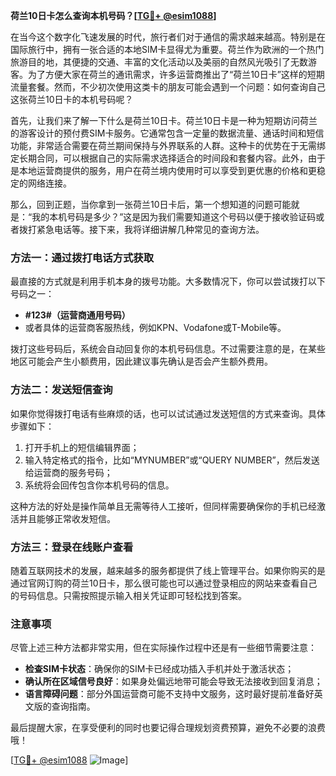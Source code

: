 **荷兰10日卡怎么查询本机号码？[[TG💪+ @esim1088](https://t.me/s/esim1088)]**

在当今这个数字化飞速发展的时代，旅行者们对于通信的需求越来越高。特别是在国际旅行中，拥有一张合适的本地SIM卡显得尤为重要。荷兰作为欧洲的一个热门旅游目的地，其便捷的交通、丰富的文化活动以及美丽的自然风光吸引了无数游客。为了方便大家在荷兰的通讯需求，许多运营商推出了“荷兰10日卡”这样的短期流量套餐。然而，不少初次使用这类卡的朋友可能会遇到一个问题：如何查询自己这张荷兰10日卡的本机号码呢？

首先，让我们来了解一下什么是荷兰10日卡。荷兰10日卡是一种为短期访问荷兰的游客设计的预付费SIM卡服务。它通常包含一定量的数据流量、通话时间和短信功能，非常适合需要在荷兰期间保持与外界联系的人群。这种卡的优势在于无需绑定长期合同，可以根据自己的实际需求选择适合的时间段和套餐内容。此外，由于是本地运营商提供的服务，用户在荷兰境内使用时可以享受到更优惠的价格和更稳定的网络连接。

那么，回到正题，当你拿到一张荷兰10日卡后，第一个想知道的问题可能就是：“我的本机号码是多少？”这是因为我们需要知道这个号码以便于接收验证码或者拨打紧急电话等。接下来，我将详细讲解几种常见的查询方法。

### 方法一：通过拨打电话方式获取

最直接的方式就是利用手机本身的拨号功能。大多数情况下，你可以尝试拨打以下号码之一：

- **#123#（运营商通用号码）**
- 或者具体的运营商客服热线，例如KPN、Vodafone或T-Mobile等。

拨打这些号码后，系统会自动回复你的本机号码信息。不过需要注意的是，在某些地区可能会产生小额费用，因此建议事先确认是否会产生额外费用。

### 方法二：发送短信查询

如果你觉得拨打电话有些麻烦的话，也可以试试通过发送短信的方式来查询。具体步骤如下：

1. 打开手机上的短信编辑界面；
2. 输入特定格式的指令，比如“MYNUMBER”或“QUERY NUMBER”，然后发送给运营商的服务号码；
3. 系统将会回传包含你本机号码的信息。

这种方法的好处是操作简单且无需等待人工接听，但同样需要确保你的手机已经激活并且能够正常收发短信。

### 方法三：登录在线账户查看

随着互联网技术的发展，越来越多的服务都提供了线上管理平台。如果你购买的是通过官网订购的荷兰10日卡，那么很可能也可以通过登录相应的网站来查看自己的号码信息。只需按照提示输入相关凭证即可轻松找到答案。

### 注意事项

尽管上述三种方法都非常实用，但在实际操作过程中还是有一些细节需要注意：

- **检查SIM卡状态**：确保你的SIM卡已经成功插入手机并处于激活状态；
- **确认所在区域信号良好**：如果身处偏远地带可能会导致无法接收到回复消息；
- **语言障碍问题**：部分外国运营商可能不支持中文服务，这时最好提前准备好英文版的查询指南。

最后提醒大家，在享受便利的同时也要记得合理规划资费预算，避免不必要的浪费哦！

[[TG💪+ @esim1088](https://t.me/s/esim1088) ![Image](https://i.postimg.cc/4NQfJmqS/Snipaste-2025-05-13-00-14-12.png)]